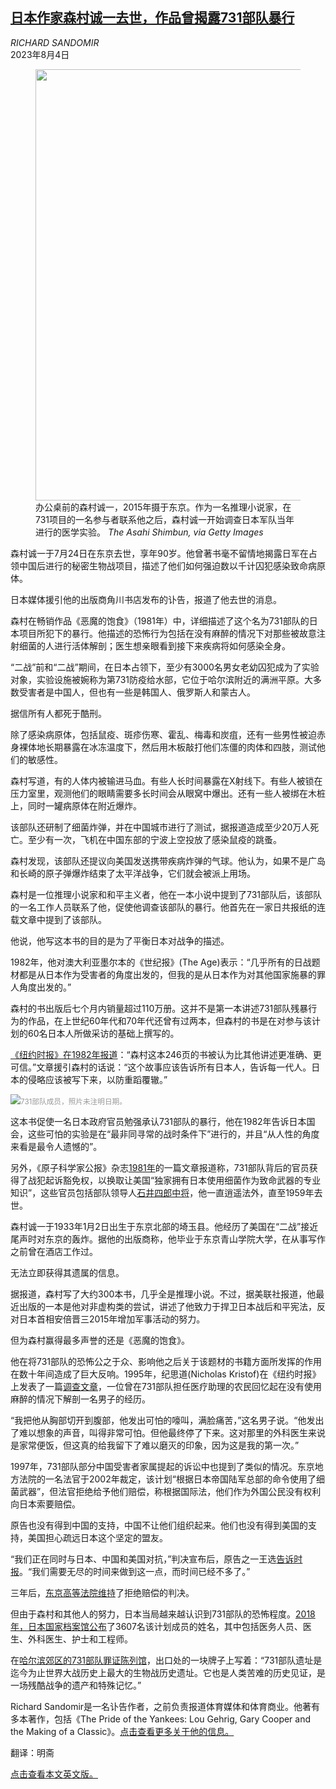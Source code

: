 <!--1691132822000-->
[日本作家森村诚一去世，作品曾揭露731部队暴行](https://cn.nytimes.com/obits/20230804/seiichi-morimura-dead/)
------

<address>RICHARD SANDOMIR</address><time pudate="2023-08-04 02:36:08" datetime="2023-08-04 02:36:08">2023年8月4日</time><figure><img src="https://images.weserv.nl/?url=static01.nyt.com/images/2023/08/04/obituaries/01morimura/01morimura-master1050.jpg" width="1050" height="690"><figcaption>办公桌前的森村诚一，2015年摄于东京。作为一名推理小说家，在731项目的一名参与者联系他之后，森村诚一开始调查日本军队当年进行的医学实验。 <cite>The Asahi Shimbun, via Getty Images</cite></figcaption></figure><section><p>森村诚一于7月24日在东京去世，享年90岁。他曾著书毫不留情地揭露日军在占领中国后进行的秘密生物战项目，描述了他们如何强迫数以千计囚犯感染致命病原体。</p><p>日本媒体援引他的出版商角川书店发布的讣告，报道了他去世的消息。</p><p>森村在畅销作品《恶魔的饱食》（1981年）中，详细描述了这个名为731部队的日本项目所犯下的暴行。他描述的恐怖行为包括在没有麻醉的情况下对那些被故意注射细菌的人进行活体解剖；医生想亲眼看到接下来疾病将如何感染全身。</p><p>“二战”前和“二战”期间，在日本占领下，至少有3000名男女老幼囚犯成为了实验对象，实验设施被婉称为第731防疫给水部，它位于哈尔滨附近的满洲平原。大多数受害者是中国人，但也有一些是韩国人、俄罗斯人和蒙古人。</p><p>据信所有人都死于酷刑。</p><p>除了感染病原体，包括鼠疫、斑疹伤寒、霍乱、梅毒和炭疽，还有一些男性被迫赤身裸体地长期暴露在冰冻温度下，然后用木板敲打他们冻僵的肉体和四肢，测试他们的敏感性。</p><p>森村写道，有的人体内被输进马血。有些人长时间暴露在X射线下。有些人被锁在压力室里，观测他们的眼睛需要多长时间会从眼窝中爆出。还有一些人被绑在木桩上，同时一罐病原体在附近爆炸。</p><p>该部队还研制了细菌炸弹，并在中国城市进行了测试，据报道造成至少20万人死亡。至少有一次，飞机在中国东部的宁波上空投放了感染鼠疫的跳蚤。</p><p>森村发现，该部队还提议向美国发送携带疾病炸弹的气球。他认为，如果不是广岛和长崎的原子弹爆炸结束了太平洋战争，它们就会被派上用场。</p><p>森村是一位推理小说家和和平主义者，他在一本小说中提到了731部队后，该部队的一名工作人员联系了他，促使他调查该部队的暴行。他首先在一家日共报纸的连载文章中提到了该部队。</p><p>他说，他写这本书的目的是为了平衡日本对战争的描述。</p><p>1982年，他对澳大利亚墨尔本的《世纪报》(The Age)表示：“几乎所有的日战题材都是从日本作为受害者的角度出发的，但我的是从日本作为对其他国家施暴的罪人角度出发的。”</p><p>森村的书出版后七个月内销量超过110万册。这并不是第一本讲述731部队残暴行为的作品，在上世纪60年代和70年代还曾有过两本，但森村的书是在对参与该计划的60名日本人所做采访的基础上撰写的。</p><p><a href="https://www.nytimes.com/1982/07/13/world/japan-looks-at-grisly-side-of-its-past.html" title="Link: https://www.nytimes.com/1982/07/13/world/japan-looks-at-grisly-side-of-its-past.html">《纽约时报》在1982年报道</a>：“森村这本246页的书被认为比其他讲述更准确、更可信。”文章援引森村的话说：“这个故事应该告诉所有日本人，告诉每一代人。日本的侵略应该被写下来，以防重蹈覆辙。”</p><p><img src="https://images.weserv.nl/?url=static01.nyt.com/images/2023/08/04/obituaries/01morimura-3/01morimura-3-master1050.jpg"><small style="color: #999;">731部队成员，照片未注明日期。</small></p><p>这本书促使一名日本政府官员勉强承认731部队的暴行，他在1982年告诉日本国会，这些可怕的实验是在“最非同寻常的战时条件下”进行的，并且“从人性的角度来看是最令人遗憾的”。</p><p>另外，《原子科学家公报》杂志<a rel="noopener noreferrer" target="_blank" href="https://www.tandfonline.com/doi/abs/10.1080/00963402.1981.11458900">1981年</a>的一篇文章报道称，731部队背后的官员获得了战犯起诉豁免权，以换取让美国“独家拥有日本使用细菌作为致命武器的专业知识”，这些官员包括部队领导人<a rel="noopener noreferrer" target="_blank" href="https://www.pbs.org/wgbh/americanexperience/features/weapon-biography-shiro-ishii/">石井四郎中将</a>，他一直逍遥法外，直至1959年去世。</p><p>森村诚一于1933年1月2日出生于东京北部的埼玉县。他经历了美国在“二战”接近尾声时对东京的轰炸。据他的出版商称，他毕业于东京青山学院大学，在从事写作之前曾在酒店工作过。</p><p>无法立即获得其遗属的信息。</p><p>据报道，森村写了大约300本书，几乎全是推理小说。不过，据美联社报道，他最近出版的一本是他对非虚构类的尝试，讲述了他致力于捍卫日本战后和平宪法，反对日本首相安倍晋三2015年增加军事活动的努力。</p><p>但为森村赢得最多声誉的还是《恶魔的饱食》。</p><p>他在将731部队的恐怖公之于众、影响他之后关于该题材的书籍方面所发挥的作用在数十年间造成了巨大反响。1995年，纪思道(Nicholas Kristof)在《纽约时报》上发表了一篇<a href="https://www.nytimes.com/1995/03/17/world/unmasking-horror-a-special-report-japan-confronting-gruesome-war-atrocity.html" title="Link: https://www.nytimes.com/1995/03/17/world/unmasking-horror-a-special-report-japan-confronting-gruesome-war-atrocity.html">调查文章</a>，一位曾在731部队担任医疗助理的农民回忆起在没有使用麻醉的情况下解剖一名男子的经历。</p><p>“我把他从胸部切开到腹部，他发出可怕的嚎叫，满脸痛苦，”这名男子说。“他发出了难以想象的声音，叫得非常可怕。但他最终停了下来。这对那里的外科医生来说是家常便饭，但这真的给我留下了难以磨灭的印象，因为这是我的第一次。”</p><p>1997年，731部队部分中国受害者家属提起的诉讼中也提到了类似的情况。东京地方法院的一名法官于2002年裁定，该计划“根据日本帝国陆军总部的命令使用了细菌武器”，但法官拒绝给予他们赔偿，称根据国际法，他们作为外国公民没有权利向日本索要赔偿。</p><p>原告也没有得到中国的支持，中国不让他们组织起来。他们也没有得到美国的支持，美国担心疏远日本这个坚定的盟友。</p><p>“我们正在同时与日本、中国和美国对抗，”判决宣布后，原告之一王选<a href="https://www.nytimes.com/2002/11/23/world/the-saturday-profile-shouting-the-pain-from-japan-s-germ-attacks.html">告诉时报</a>。“我们需要无尽的时间来做到这一点，而时间已经不多了。”</p><p>三年后，<a href="https://www.nytimes.com/2005/04/20/world/asia/japan-rejects-appeal-for-war-compensation.html" title="Link: https://www.nytimes.com/2005/04/20/world/asia/japan-rejects-appeal-for-war-compensation.html">东京高等法院维持</a>了拒绝赔偿的判决。</p><p>但由于森村和其他人的努力，日本当局越来越认识到731部队的恐怖程度。<a rel="noopener noreferrer" target="_blank" href="https://www.theguardian.com/world/2018/apr/17/japan-unit-731-imperial-army-second-world-war" title="Link: https://www.theguardian.com/world/2018/apr/17/japan-unit-731-imperial-army-second-world-war">2018年，日本国家档案馆公布</a>了3607名该计划成员的姓名，其中包括医务人员、医生、外科医生、护士和工程师。</p><p>在<a rel="noopener noreferrer" target="_blank" href="https://www.fccj.or.jp/number-1-shimbun-article/devils-gluttony" title="Link: https://www.fccj.or.jp/number-1-shimbun-article/devils-gluttony">哈尔滨郊区的731部队罪证陈列馆</a>，出口处的一块牌子上写着：“731部队遗址是迄今为止世界大战历史上最大的生物战历史遗址。它也是人类苦难的历史见证，是一场残酷战争的遗产和特殊记忆。”</p></section><footer><p>Richard Sandomir是一名讣告作者，之前负责报道体育媒体和体育商业。他著有多本著作，包括《The Pride of the Yankees: Lou Gehrig, Gary Cooper and the Making of a Classic》。<a rel="nofollow" target="_blank" href="https://www.nytimes.com/by/richard-sandomir">点击查看更多关于他的信息。</a></p><p>翻译：明斋</p><p><a rel="nofollow" target="_blank" href="https://www.nytimes.com/2023/08/03/world/asia/seiichi-morimura-dead.html">点击查看本文英文版。</a></p></footer>
